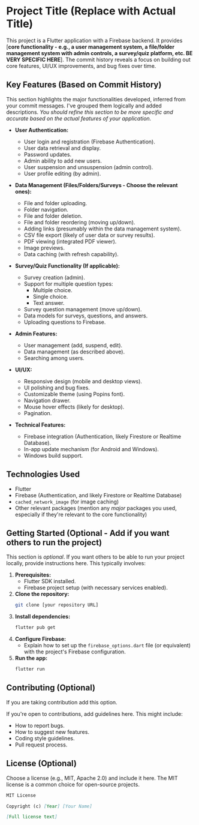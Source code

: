 # Project Title (Replace with Actual Title)

This project is a Flutter application with a Firebase backend.  It provides [**core functionality - e.g., a user management system, a file/folder management system with admin controls, a survey/quiz platform, etc.  BE VERY SPECIFIC HERE**].  The commit history reveals a focus on building out core features, UI/UX improvements, and bug fixes over time.

## Key Features (Based on Commit History)

This section highlights the major functionalities developed, inferred from your commit messages. I've grouped them logically and added descriptions.  *You should refine this section to be more specific and accurate based on the actual features of your application.*

*   **User Authentication:**
    *   User login and registration (Firebase Authentication).
    *   User data retrieval and display.
    *   Password updates.
    *   Admin ability to add new users.
    *   User suspension and unsuspension (admin control).
    *   User profile editing (by admin).

*   **Data Management (Files/Folders/Surveys - Choose the relevant ones):**
    *   File and folder uploading.
    *   Folder navigation.
    *   File and folder deletion.
    *   File and folder reordering (moving up/down).
    *   Adding links (presumably within the data management system).
    *   CSV file export (likely of user data or survey results).
    *   PDF viewing (integrated PDF viewer).
    *   Image previews.
    *   Data caching (with refresh capability).

*   **Survey/Quiz Functionality (If applicable):**
    *   Survey creation (admin).
    *   Support for multiple question types:
        *   Multiple choice.
        *   Single choice.
        *   Text answer.
    *   Survey question management (move up/down).
    *   Data models for surveys, questions, and answers.
    *   Uploading questions to Firebase.

*   **Admin Features:**
    *   User management (add, suspend, edit).
    *   Data management (as described above).
    *   Searching among users.

*   **UI/UX:**
    *   Responsive design (mobile and desktop views).
    *   UI polishing and bug fixes.
    *   Customizable theme (using Popins font).
    *   Navigation drawer.
    *   Mouse hover effects (likely for desktop).
    *   Pagination.

*   **Technical Features:**
    *   Firebase integration (Authentication, likely Firestore or Realtime Database).
    *   In-app update mechanism (for Android and Windows).
    *   Windows build support.

## Technologies Used

*   Flutter
*   Firebase (Authentication, and likely Firestore or Realtime Database)
*   `cached_network_image` (for image caching)
*   Other relevant packages (mention any *major* packages you used, especially if they're relevant to the core functionality)

## Getting Started (Optional - Add if you want others to run the project)

This section is *optional*.  If you want others to be able to run your project locally, provide instructions here.  This typically involves:

1.  **Prerequisites:**
    *   Flutter SDK installed.
    *   Firebase project setup (with necessary services enabled).
2.  **Clone the repository:**
    ```bash
    git clone [your repository URL]
    ```
3.  **Install dependencies:**
    ```bash
    flutter pub get
    ```
4.  **Configure Firebase:**
    *   Explain how to set up the `firebase_options.dart` file (or equivalent) with the project's Firebase configuration.
5.  **Run the app:**
    ```bash
    flutter run
    ```

## Contributing (Optional)
If you are taking contribution add this option. 

If you're open to contributions, add guidelines here. This might include:

*   How to report bugs.
*   How to suggest new features.
*   Coding style guidelines.
*   Pull request process.

## License (Optional)

Choose a license (e.g., MIT, Apache 2.0) and include it here. The MIT license is a common choice for open-source projects.

```markdown
MIT License

Copyright (c) [Year] [Your Name]

[Full license text]
